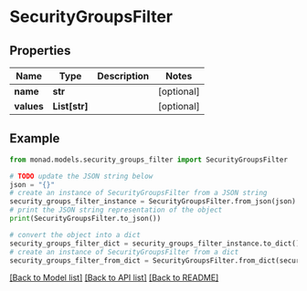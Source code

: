 # SecurityGroupsFilter


## Properties

Name | Type | Description | Notes
------------ | ------------- | ------------- | -------------
**name** | **str** |  | [optional] 
**values** | **List[str]** |  | [optional] 

## Example

```python
from monad.models.security_groups_filter import SecurityGroupsFilter

# TODO update the JSON string below
json = "{}"
# create an instance of SecurityGroupsFilter from a JSON string
security_groups_filter_instance = SecurityGroupsFilter.from_json(json)
# print the JSON string representation of the object
print(SecurityGroupsFilter.to_json())

# convert the object into a dict
security_groups_filter_dict = security_groups_filter_instance.to_dict()
# create an instance of SecurityGroupsFilter from a dict
security_groups_filter_from_dict = SecurityGroupsFilter.from_dict(security_groups_filter_dict)
```
[[Back to Model list]](../README.md#documentation-for-models) [[Back to API list]](../README.md#documentation-for-api-endpoints) [[Back to README]](../README.md)


